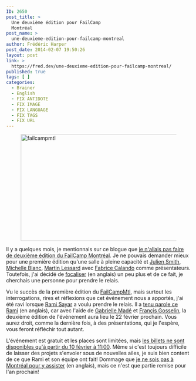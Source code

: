 ```yaml
---
ID: 2650
post_title: >
  Une deuxième édition pour FailCamp
  Montréal
post_name: >
  une-deuxieme-edition-pour-failcamp-montreal
author: Frédéric Harper
post_date: 2014-02-07 19:50:26
layout: post
link: >
  https://fred.dev/une-deuxieme-edition-pour-failcamp-montreal/
published: true
tags: [ ]
categories:
  - Brainer
  - English
  - FIX ANTIDOTE
  - FIX IMAGE
  - FIX LANGUAGE
  - FIX TAGS
  - FIX URL
---
```

<figure><img src="http://fred.dev/wp-content/uploads/2014/02/failcampmtl-600x291.jpg" alt="failcampmtl" width="600" height="291" /></figure>
Il y a quelques mois, je mentionnais sur ce blogue que <a title="Failcamp Montréal n’aura pas de deuxième édition" href="http://fred.dev/failcamp-montreal-naura-pas-de-deuxieme-edition/">je n'allais pas faire de deuxième édition du FailCamp Montréal</a>. Je ne pouvais demander mieux pour une première édition qu'une salle à pleine capacité et <a title="Site Web de Julien Smith" href="http://www.inoveryourhead.net/">Julien Smith</a>, <a title="Site Web de Michelle Blanc" href="https://www.michelleblanc.com/">Michelle Blanc</a>, <a title="Site Web de Martin Lessard" href="https://zeroseconde.blogspot.ca/">Martin Lessard</a> avec <a title="Site Web de Fabrice Calando" href="https://fabricecalando.com/">Fabrice Calando</a> comme présentateurs. Toutefois, j'ai décidé de <a title="Focus" href="http://fred.dev/focus/">focaliser</a> (en anglais) un peu plus et de ce fait, je cherchais une personne pour prendre le relais.

Vu le succès de la première édition du <a title="Site Web de FailCamp Montréal" href="https://failcampmtl.org">FailCampMtl</a>, mais surtout les interrogations, rires et réflexions que cet événement nous a apportés, j'ai été ravi lorsque <a title="Site Web de Rami Sayar" href="https://ramisayar.com/">Rami Sayar</a> a voulu prendre le relais. Il a <a title="Billet de Rami Sayar sur l'événement" href="https://ramisayar.com/failcampmtl">tenu parole ce Rami</a> (en anglais), car avec l'aide de <a title="Compte Twitter de Gabrielle Madé" href="https://twitter.com/gabriellemade">Gabrielle Madé</a> et <a title="Compte Twitter de Françis Gosselin" href="https://twitter.com/monsieurgustave">Françis Gosselin</a>, la deuxième édition de l'événement aura lieu le 22 février prochain. Vous aurez droit, comme la dernière fois, à des présentations, qui je l'espère, vous feront réfléchir tout autant.

L'événement est gratuit et les places sont limitées, mais <a title="Page EventBrite pour acheter les billets du FailCamp Montréal" href="https://www.eventbrite.ca/e/failcamp-mtl-2014-tickets-10517727807">les billets ne sont disponibles qu'à partir du 10 février à 11:00</a>. Même si c'est toujours difficile de laisser des projets s'envoler sous de nouvelles ailes, je suis bien content de ce que Rami et son équipe ont fait! Dommage que <a title="I’m going to Barcelona in Spain, anything else a tourist should do?" href="https://fred.dev/im-going-barcelona-spain-anything-else-tourist/">je ne sois pas à Montréal pour y assister</a> (en anglais), mais ce n'est que partie remise pour l'an prochain!